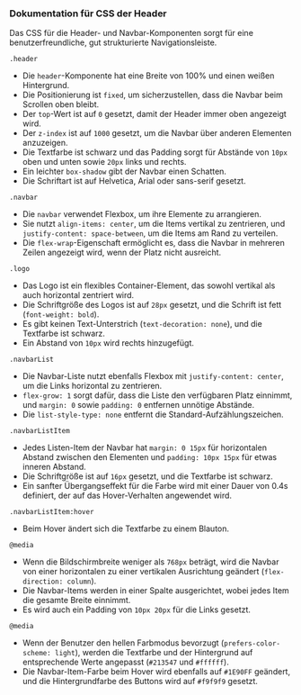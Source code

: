 ### Dokumentation für CSS der Header

Das CSS für die Header- und Navbar-Komponenten sorgt für eine benutzerfreundliche, gut strukturierte Navigationsleiste.

```
.header
```
- Die `header`-Komponente hat eine Breite von 100% und einen weißen Hintergrund.
- Die Positionierung ist `fixed`, um sicherzustellen, dass die Navbar beim Scrollen oben bleibt.
- Der `top`-Wert ist auf `0` gesetzt, damit der Header immer oben angezeigt wird.
- Der `z-index` ist auf `1000` gesetzt, um die Navbar über anderen Elementen anzuzeigen.
- Die Textfarbe ist schwarz und das Padding sorgt für Abstände von `10px` oben und unten sowie `20px` links und rechts.
- Ein leichter `box-shadow` gibt der Navbar einen Schatten.
- Die Schriftart ist auf Helvetica, Arial oder sans-serif gesetzt.

```
.navbar
```
- Die `navbar` verwendet Flexbox, um ihre Elemente zu arrangieren.
- Sie nutzt `align-items: center`, um die Items vertikal zu zentrieren, und `justify-content: space-between`, um die Items am Rand zu verteilen.
- Die `flex-wrap`-Eigenschaft ermöglicht es, dass die Navbar in mehreren Zeilen angezeigt wird, wenn der Platz nicht ausreicht.

```
.logo
```
- Das Logo ist ein flexibles Container-Element, das sowohl vertikal als auch horizontal zentriert wird.
- Die Schriftgröße des Logos ist auf `28px` gesetzt, und die Schrift ist fett (`font-weight: bold`).
- Es gibt keinen Text-Unterstrich (`text-decoration: none`), und die Textfarbe ist schwarz.
- Ein Abstand von `10px` wird rechts hinzugefügt.


```
.navbarList
```
- Die Navbar-Liste nutzt ebenfalls Flexbox mit `justify-content: center`, um die Links horizontal zu zentrieren.
- `flex-grow: 1` sorgt dafür, dass die Liste den verfügbaren Platz einnimmt, und `margin: 0` sowie `padding: 0` entfernen unnötige Abstände.
- Die `list-style-type: none` entfernt die Standard-Aufzählungszeichen.


```
.navbarListItem
```
- Jedes Listen-Item der Navbar hat `margin: 0 15px` für horizontalen Abstand zwischen den Elementen und `padding: 10px 15px` für etwas inneren Abstand.
- Die Schriftgröße ist auf `16px` gesetzt, und die Textfarbe ist schwarz.
- Ein sanfter Übergangseffekt für die Farbe wird mit einer Dauer von 0.4s definiert, der auf das Hover-Verhalten angewendet wird.

```
.navbarListItem:hover
```
- Beim Hover ändert sich die Textfarbe zu einem Blauton.

```
@media
```
- Wenn die Bildschirmbreite weniger als `768px` beträgt, wird die Navbar von einer horizontalen zu einer vertikalen Ausrichtung geändert (`flex-direction: column`).
- Die Navbar-Items werden in einer Spalte ausgerichtet, wobei jedes Item die gesamte Breite einnimmt.
- Es wird auch ein Padding von `10px 20px` für die Links gesetzt.


```
@media
```
- Wenn der Benutzer den hellen Farbmodus bevorzugt (`prefers-color-scheme: light`), werden die Textfarbe und der Hintergrund auf entsprechende Werte angepasst (`#213547` und `#ffffff`).
- Die Navbar-Item-Farbe beim Hover wird ebenfalls auf `#1E90FF` geändert, und die Hintergrundfarbe des Buttons wird auf `#f9f9f9` gesetzt.

